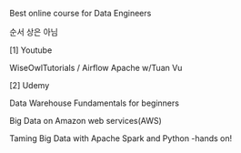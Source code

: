 Best online course for Data Engineers



순서 상은 아님

[1] Youtube 

WiseOwlTutorials / Airflow Apache w/Tuan Vu



[2] Udemy

Data Warehouse Fundamentals for beginners

Big Data on Amazon web services(AWS)

Taming Big Data with Apache Spark and Python -hands on!





